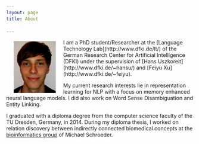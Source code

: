 ```yaml
---
layout: page
title: About

---
```

<img style="float: left; padding: 5px 20px" src="/static/img/Me.jpg"> 
I am a PhD student/Researcher at the [Language Technology Lab](http://www.dfki.de/lt/) of the German Research Center for Artificial Intelligence (DFKI) under the supervision of [Hans Uszkoreit](http://www.dfki.de/~hansu/) and [Feiyu Xu](http://www.dfki.de/~feiyu).

My current research interests lie in representation learning for NLP with a focus on memory enhanced neural language models. I did also work on Word Sense Disambiguation and Entity Linking.

I graduated with a diploma degree from the computer science faculty of the TU Dresden, Germany, in 2014. During my diploma thesis, I worked on relation discovery between indirectly connected biomedical concepts at the [bioinformatics group](http://www.biotec.tu-dresden.de/research/schroeder/) of Michael Schroeder.

